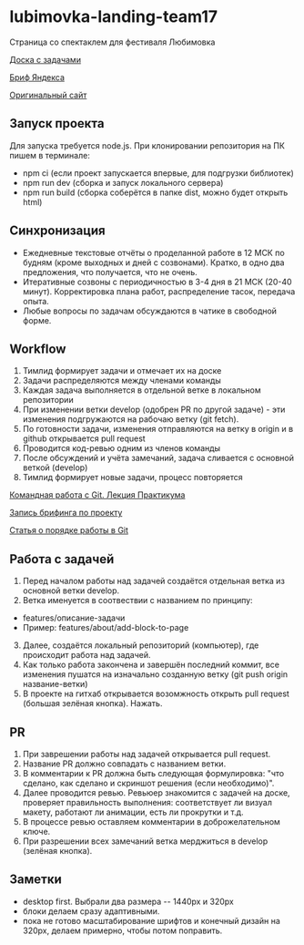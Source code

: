 # lubimovka-landing-team17

Страница со спектаклем для фестиваля Любимовка

[Доска с задачами](https://github.com/users/clericlvl2/projects/1/views/3)

[Бриф Яндекса](https://www.notion.so/pr-page-e5b5de2020da43f6a708b5e01f650bd8)

[Оригинальный сайт](https://lubimovka.art/)

## Запуск проекта

Для запуска требуется node.js. При клонировании репозитория на ПК пишем в терминале:

- npm ci (если проект запускается впервые, для подгрузки библиотек)
- npm run dev (сборка и запуск локального сервера)
- npm run build (сборка соберётся в папке dist, можно будет открыть html)

## Синхронизация

- Ежедневные текстовые отчёты о проделанной работе в 12 МСК по будням (кроме выходных и дней с созвонами). Кратко, в одно два предложения, что получается, что не очень.
- Итеративные созвоны с периодичностью в 3-4 дня в 21 МСК (20-40 минут). Корректировка плана работ, распределение тасок, передача опыта.
- Любые вопросы по задачам обсуждаются в чатике в свободной форме.

## Workflow

1. Тимлид формирует задачи и отмечает их на доске
2. Задачи распределяются между членами команды
3. Каждая задача выполняется в отдельной ветке в локальном репозитории
4. При изменении ветки develop (одобрен PR по другой задаче) - эти изменения подгружаются на рабочаю ветку (git fetch).
5. По готовности задачи, изменения отправляются на ветку в origin и в github открывается pull request
6. Проводится код-ревью одним из членов команды
7. После обсуждений и учёта замечаний, задача сливается с основной веткой (develop)
8. Тимлид формирует новые задачи, процесс повторяется

[Командная работа с Git. Лекция Практикума](https://disk.yandex.ru/i/r6qaj2zM2E7t-Q)

[Запись брифинга по проекту](https://disk.yandex.ru/d/v4IGPkPLVgz4qw)

[Статья о порядке работы в Git](https://techrocks.ru/2020/02/09/first-pull-request-on-github/)

## Работа с задачей

1. Перед началом работы над задачей создаётся отдельная ветка из основной ветки develop.
2. Ветка именуется в соотвествии с названием по принципу:

- features/описание-задачи
- Пример: features/about/add-block-to-page

3. Далее, создаётся локальный репозиторий (компьютер), где происходит работа над задачей.
4. Как только работа закончена и завершён последний коммит, все изменения пушатся на изначально созданную ветку (git push origin название-ветки)
5. В проекте на гитхаб открывается возомжность открыть pull request (большая зелёная кнопка). Нажать.

## PR

1. При заврешении работы над задачей открывается pull request.
2. Название PR должно совпадать с названием ветки.
3. В комментарии к PR должна быть следующая формулировка: "что сделано, как сделано и скриншот решения (если необходимо)".
4. Далее проводится ревью. Ревьюер знакомится с задачей на доске, проверяет правильность выполнения: соответствует ли визуал макету, работают ли анимации, есть ли прокрутки и т.д.
5. В процессе ревью оставляем комментарии в доброжелательном ключе.
6. При разрешении всех замечаний ветка мерджиться в develop (зелёная кнопка).

## Заметки

- desktop first. Выбрали два размера -- 1440px и 320px
- блоки делаем сразу адаптивными.
- пока не готово масштабирование шрифтов и конечный дизайн на 320px, делаем примерно, чтобы потом поправить.

